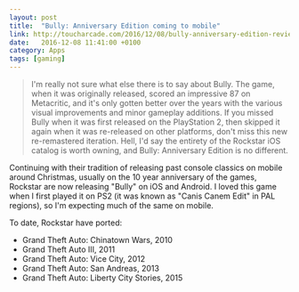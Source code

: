 ```yaml
---
layout: post
title:  "Bully: Anniversary Edition coming to mobile"
link: http://toucharcade.com/2016/12/08/bully-anniversary-edition-review/
date:   2016-12-08 11:41:00 +0100
category: Apps
tags: [gaming]
---
```


>I'm really not sure what else there is to say about Bully. The game, when it was originally released, scored an impressive 87 on Metacritic, and it's only gotten better over the years with the various visual improvements and minor gameplay additions. If you missed Bully when it was first released on the PlayStation 2, then skipped it again when it was re-released on other platforms, don't miss this new re-remastered iteration. Hell, I'd say the entirety of the Rockstar iOS catalog is worth owning, and Bully: Anniversary Edition is no different.

Continuing with their tradition of releasing past console classics on mobile around Christmas, usually on the 10 year anniversary of the games, Rockstar are now releasing "Bully" on iOS and Android. I loved this game when I first played it on PS2 (it was known as "Canis Canem Edit" in PAL regions), so I'm expecting much of the same on mobile. 

To date, Rockstar have ported:

* Grand Theft Auto: Chinatown Wars, 2010
* Grand Theft Auto III, 2011
* Grand Theft Auto: Vice City, 2012
* Grand Theft Auto: San Andreas, 2013
* Grand Theft Auto: Liberty City Stories, 2015
